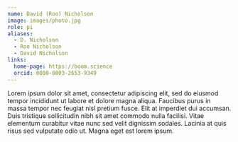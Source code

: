 ```yaml
---
name: David (Roo) Nicholson
image: images/photo.jpg
role: pi
aliases:
  - D. Nicholson
  - Roo Nicholson
  - David Nicholson
links:
  home-page: https://boom.science
  orcid: 0000-0003-2653-9349
---
```


Lorem ipsum dolor sit amet, consectetur adipiscing elit, sed do eiusmod tempor incididunt ut labore et dolore magna aliqua.
Faucibus purus in massa tempor nec feugiat nisl pretium fusce.
Elit at imperdiet dui accumsan.
Duis tristique sollicitudin nibh sit amet commodo nulla facilisi.
Vitae elementum curabitur vitae nunc sed velit dignissim sodales.
Lacinia at quis risus sed vulputate odio ut.
Magna eget est lorem ipsum.
